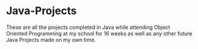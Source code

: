 # Java-Projects
These are all the projects completed in Java while attending Object Oriented Programming at my school for 16 weeks as well as any other future Java Projects made on my own time.
